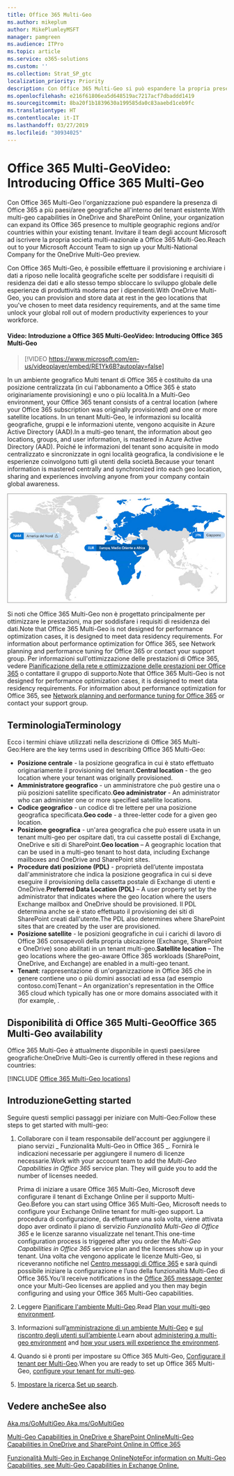 ```yaml
---
title: Office 365 Multi-Geo
ms.author: mikeplum
author: MikePlumleyMSFT
manager: pamgreen
ms.audience: ITPro
ms.topic: article
ms.service: o365-solutions
ms.custom: ''
ms.collection: Strat_SP_gtc
localization_priority: Priority
description: Con Office 365 Multi-Geo si può espandere la propria presenza Office 365 a più paesi/aree geografiche.
ms.openlocfilehash: e216f61806ea5d648519ac7217acf7dbaddd1419
ms.sourcegitcommit: 8ba20f1b1839630a199585da0c83aaebd1ceb9fc
ms.translationtype: HT
ms.contentlocale: it-IT
ms.lasthandoff: 03/27/2019
ms.locfileid: "30934025"
---
```

# <a name="office-365-multi-geo"></a><span data-ttu-id="1fafb-103">Office 365 Multi-Geo</span><span class="sxs-lookup"><span data-stu-id="1fafb-103">Video: Introducing Office 365 Multi-Geo</span></span>

<span data-ttu-id="1fafb-104">Con Office 365 Multi-Geo l'organizzazione può espandere la presenza di Office 365 a più paesi/aree geografiche all'interno del tenant esistente.</span><span class="sxs-lookup"><span data-stu-id="1fafb-104">With multi-geo capabilities in OneDrive and SharePoint Online, your organization can expand its Office 365 presence to multiple geographic regions and/or countries within your existing tenant.</span></span> <span data-ttu-id="1fafb-105">Invitare il team degli account Microsoft ad iscrivere la propria società multi-nazionale a Office 365 Multi-Geo.</span><span class="sxs-lookup"><span data-stu-id="1fafb-105">Reach out to your Microsoft Account Team to sign up your Multi-National Company for the OneDrive Multi-Geo preview.</span></span>
  
<span data-ttu-id="1fafb-106">Con Office 365 Multi-Geo, è possibile effettuare il provisioning e archiviare i dati a riposo nelle località geografiche scelte per soddisfare i requisiti di residenza dei dati e allo stesso tempo sbloccare lo sviluppo globale delle esperienze di produttività moderna per i dipendenti.</span><span class="sxs-lookup"><span data-stu-id="1fafb-106">With OneDrive Multi-Geo, you can provision and store data at rest in the geo locations that you've chosen to meet data residency requirements, and at the same time unlock your global roll out of modern productivity experiences to your workforce.</span></span>

#### <a name="video-introducing-office-365-multi-geo"></a><span data-ttu-id="1fafb-107">Video: Introduzione a Office 365 Multi-Geo</span><span class="sxs-lookup"><span data-stu-id="1fafb-107">Video: Introducing Office 365 Multi-Geo</span></span>

> [!VIDEO https://www.microsoft.com/en-us/videoplayer/embed/RE1Yk6B?autoplay=false]

<span data-ttu-id="1fafb-108">In un ambiente geografico Multi tenant di Office 365 è costituito da una posizione centralizzata (in cui l'abbonamento a Office 365 è stato originariamente provisioning) e uno o più località.</span><span class="sxs-lookup"><span data-stu-id="1fafb-108">In a Multi-Geo environment, your Office 365 tenant consists of a central location (where your Office 365 subscription was originally provisioned) and one or more satellite locations.</span></span> <span data-ttu-id="1fafb-109">In un tenant Multi-Geo, le informazioni su località geografiche, gruppi e le informazioni utente, vengono acquisite in Azure Active Directory (AAD).</span><span class="sxs-lookup"><span data-stu-id="1fafb-109">In a multi-geo tenant, the information about geo locations, groups, and user information, is mastered in Azure Active Directory (AAD).</span></span> <span data-ttu-id="1fafb-110">Poiché le informazioni del tenant sono acquisite in modo centralizzato e sincronizzate in ogni località geografica, la condivisione e le esperienze coinvolgono tutti gli utenti della società.</span><span class="sxs-lookup"><span data-stu-id="1fafb-110">Because your tenant information is mastered centrally and synchronized into each geo location, sharing and experiences involving anyone from your company contain global awareness.</span></span>

![Schermata della mappa multi-geo dall'interfaccia di amministrazione di SharePoint.](media/multi-geo-world-map.png)

<span data-ttu-id="1fafb-112">Si noti che Office 365 Multi-Geo non è progettato principalmente per ottimizzare le prestazioni, ma per soddisfare i requisiti di residenza dei dati.</span><span class="sxs-lookup"><span data-stu-id="1fafb-112">Note that Office 365 Multi-Geo is not designed for performance optimization cases, it is designed to meet data residency requirements. For information about performance optimization for Office 365, see Network planning and performance tuning for Office 365 or contact your support group.</span></span> <span data-ttu-id="1fafb-113">Per informazioni sull'ottimizzazione delle prestazioni di Office 365, vedere [Pianificazione della rete e ottimizzazione delle prestazioni per Office 365](https://support.office.com/article/e5f1228c-da3c-4654-bf16-d163daee8848) o contattare il gruppo di supporto.</span><span class="sxs-lookup"><span data-stu-id="1fafb-113">Note that Office 365 Multi-Geo is not designed for performance optimization cases, it is designed to meet data residency requirements. For information about performance optimization for Office 365, see [Network planning and performance tuning for Office 365](https://support.office.com/article/e5f1228c-da3c-4654-bf16-d163daee8848) or contact your support group.</span></span>

## <a name="terminology"></a><span data-ttu-id="1fafb-114">Terminologia</span><span class="sxs-lookup"><span data-stu-id="1fafb-114">Terminology</span></span>

<span data-ttu-id="1fafb-115">Ecco i termini chiave utilizzati nella descrizione di Office 365 Multi-Geo:</span><span class="sxs-lookup"><span data-stu-id="1fafb-115">Here are the key terms used in describing Office 365 Multi-Geo:</span></span>

- <span data-ttu-id="1fafb-116">**Posizione centrale** - la posizione geografica in cui è stato effettuato originariamente il provisioning del tenant.</span><span class="sxs-lookup"><span data-stu-id="1fafb-116">**Central location** - the geo location where your tenant was originally provisioned.</span></span>
- <span data-ttu-id="1fafb-117">**Amministratore geografico** - un amministratore che può gestire una o più posizioni satellite specificato.</span><span class="sxs-lookup"><span data-stu-id="1fafb-117">**Geo administrator** - An administrator who can administer one or more specified satellite locations.</span></span>
- <span data-ttu-id="1fafb-118">**Codice geografico** - un codice di tre lettere per una posizione geografica specificata.</span><span class="sxs-lookup"><span data-stu-id="1fafb-118">**Geo code** - a three-letter code for a given geo location.</span></span>
- <span data-ttu-id="1fafb-119">**Posizione geografica** - un'area geografica che può essere usata in un tenant multi-geo per ospitare dati, tra cui cassette postali di Exchange, OneDrive e siti di SharePoint.</span><span class="sxs-lookup"><span data-stu-id="1fafb-119">**Geo location** – A geographic location that can be used in a multi-geo tenant to host data, including Exchange mailboxes and OneDrive and SharePoint sites.</span></span>
- <span data-ttu-id="1fafb-120">**Procedure dati posizione (PDL)** - proprietà dell’utente impostata dall'amministratore che indica la posizione geografica in cui si deve eseguire il provisioning della cassetta postale di Exchange di utenti e OneDrive.</span><span class="sxs-lookup"><span data-stu-id="1fafb-120">**Preferred Data Location (PDL)** – A user property set by the administrator that indicates where the geo location where the users Exchange mailbox and OneDrive should be provisioned.</span></span> <span data-ttu-id="1fafb-121">Il PDL determina anche se è stato effettuato il provisioning dei siti di SharePoint creati dall'utente.</span><span class="sxs-lookup"><span data-stu-id="1fafb-121">The PDL also determines where SharePoint sites that are created by the user are provisioned.</span></span>
- <span data-ttu-id="1fafb-122">**Posizione satellite** - le posizioni geografiche in cui i carichi di lavoro di Office 365 consapevoli della propria ubicazione (Exchange, SharePoint e OneDrive) sono abilitati in un tenant multi-geo.</span><span class="sxs-lookup"><span data-stu-id="1fafb-122">**Satellite location** – The geo locations where the geo-aware Office 365 workloads (SharePoint, OneDrive, and Exchange) are enabled in a multi-geo tenant.</span></span>
- <span data-ttu-id="1fafb-123">**Tenant**: rappresentazione di un'organizzazione in Office 365 che in genere contiene uno o più domini associati ad essa (ad esempio contoso.com)</span><span class="sxs-lookup"><span data-stu-id="1fafb-123">Tenant – An organization's representation in the Office 365 cloud which typically has one or more domains associated with it (for example, .</span></span>

## <a name="office-365-multi-geo-availability"></a><span data-ttu-id="1fafb-124">Disponibilità di Office 365 Multi-Geo</span><span class="sxs-lookup"><span data-stu-id="1fafb-124">Office 365 Multi-Geo availability</span></span>

<span data-ttu-id="1fafb-125">Office 365 Multi-Geo è attualmente disponibile in questi paesi/aree geografiche:</span><span class="sxs-lookup"><span data-stu-id="1fafb-125">OneDrive Multi-Geo is currently offered in these regions and countries:</span></span>

[!INCLUDE [Office 365 Multi-Geo locations](includes/office-365-multi-geo-locations.md)]

## <a name="getting-started"></a><span data-ttu-id="1fafb-126">Introduzione</span><span class="sxs-lookup"><span data-stu-id="1fafb-126">Getting started</span></span>

<span data-ttu-id="1fafb-127">Seguire questi semplici passaggi per iniziare con Multi-Geo:</span><span class="sxs-lookup"><span data-stu-id="1fafb-127">Follow these steps to get started with multi-geo:</span></span>

1. <span data-ttu-id="1fafb-p105">Collaborare con il team responsabile dell'account per aggiungere il piano servizi _ Funzionalità Multi-Geo in Office 365 _. Fornirà le indicazioni necessarie per aggiungere il numero di licenze necessarie.</span><span class="sxs-lookup"><span data-stu-id="1fafb-p105">Work with your account team to add the _Multi-Geo Capabilities in Office 365_ service plan. They will guide you to add the number of licenses needed.</span></span>

   <span data-ttu-id="1fafb-130">Prima di iniziare a usare Office 365 Multi-Geo, Microsoft deve configurare il tenant di Exchange Online per il supporto Multi-Geo.</span><span class="sxs-lookup"><span data-stu-id="1fafb-130">Before you can start using Office 365 Multi-Geo, Microsoft needs to configure your Exchange Online tenant for multi-geo support.</span></span> <span data-ttu-id="1fafb-131">La procedura di configurazione, da effettuare una sola volta, viene attivata dopo aver ordinato il piano di servizio *Funzionalità Multi-Geo di Office 365* e le licenze saranno visualizzate nel tenant.</span><span class="sxs-lookup"><span data-stu-id="1fafb-131">This one-time configuration process is triggered after you order the *Multi-Geo Capabilities in Office 365* service plan and the licenses show up in your tenant.</span></span> <span data-ttu-id="1fafb-132">Una volta che vengono applicate le licenze Multi-Geo, si riceveranno notifiche nel [Centro messaggi di Office 365](https://support.office.com/article/38FB3333-BFCC-4340-A37B-DEDA509C2093) e sarà quindi possibile iniziare la configurazione e l’uso della funzionalità Multi-Geo di Office 365.</span><span class="sxs-lookup"><span data-stu-id="1fafb-132">You'll receive notifications in the [Office 365 message center](https://support.office.com/article/38FB3333-BFCC-4340-A37B-DEDA509C2093) once your Multi-Geo licenses are applied and you then may begin configuring and using your Office 365 Multi-Geo capabilities.</span></span>

2. <span data-ttu-id="1fafb-133">Leggere [Pianificare l'ambiente Multi-Geo](plan-for-multi-geo.md).</span><span class="sxs-lookup"><span data-stu-id="1fafb-133">Read [Plan your multi-geo environment](plan-for-multi-geo.md).</span></span>

3. <span data-ttu-id="1fafb-134">Informazioni sull’[amministrazione di un ambiente Multi-Geo](administering-a-multi-geo-environment.md) e [ sul riscontro degli utenti sull’ambiente](multi-geo-user-experience.md).</span><span class="sxs-lookup"><span data-stu-id="1fafb-134">Learn about [administering a multi-geo environment](administering-a-multi-geo-environment.md) and [how your users will experience the environment](multi-geo-user-experience.md).</span></span>

4. <span data-ttu-id="1fafb-135">Quando si è pronti per impostare su Office 365 Multi-Geo, [Configurare il tenant per Multi-Geo](multi-geo-tenant-configuration.md).</span><span class="sxs-lookup"><span data-stu-id="1fafb-135">When you are ready to set up Office 365 Multi-Geo, [configure your tenant for multi-geo](multi-geo-tenant-configuration.md).</span></span>

5. <span data-ttu-id="1fafb-136">[Impostare la ricerca](configure-search-for-multi-geo.md).</span><span class="sxs-lookup"><span data-stu-id="1fafb-136">[Set up search](configure-search-for-multi-geo.md).</span></span>

## <a name="see-also"></a><span data-ttu-id="1fafb-137">Vedere anche</span><span class="sxs-lookup"><span data-stu-id="1fafb-137">See also</span></span>

[<span data-ttu-id="1fafb-138">Aka.ms/GoMultiGeo </span><span class="sxs-lookup"><span data-stu-id="1fafb-138">Aka.ms/GoMultiGeo </span></span>](https://Aka.ms/GoMultiGeo)

[<span data-ttu-id="1fafb-139">Multi-Geo Capabilities in OneDrive e SharePoint Online</span><span class="sxs-lookup"><span data-stu-id="1fafb-139">Multi-Geo Capabilities in OneDrive and SharePoint Online in Office 365</span></span>](multi-geo-capabilities-in-onedrive-and-sharepoint-online-in-office-365.md)

[<span data-ttu-id="1fafb-140">Funzionalità Multi-Geo in Exchange Online</span><span class="sxs-lookup"><span data-stu-id="1fafb-140">NoteFor information on Multi-Geo Capabilities, see Multi-Geo Capabilities in Exchange Online.</span></span>](multi-geo-capabilities-in-exchange-online.md)
